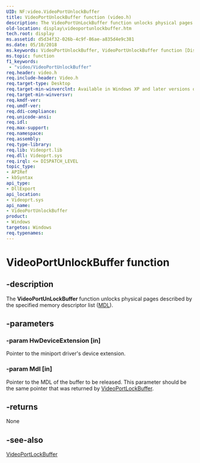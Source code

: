 ```yaml
---
UID: NF:video.VideoPortUnlockBuffer
title: VideoPortUnlockBuffer function (video.h)
description: The VideoPortUnLockBuffer function unlocks physical pages described by the specified memory descriptor list (MDL).
old-location: display\videoportunlockbuffer.htm
tech.root: display
ms.assetid: d5d34f32-026b-4c9f-86ae-a835d4e9c381
ms.date: 05/10/2018
ms.keywords: VideoPortUnlockBuffer, VideoPortUnlockBuffer function [Display Devices], VideoPort_Functions_2cb5a81f-1956-4431-bf54-7ee6e3d79eab.xml, display.videoportunlockbuffer, video/VideoPortUnlockBuffer
ms.topic: function
f1_keywords:
 - "video/VideoPortUnlockBuffer"
req.header: video.h
req.include-header: Video.h
req.target-type: Desktop
req.target-min-winverclnt: Available in Windows XP and later versions of the Windows operating systems.
req.target-min-winversvr: 
req.kmdf-ver: 
req.umdf-ver: 
req.ddi-compliance: 
req.unicode-ansi: 
req.idl: 
req.max-support: 
req.namespace: 
req.assembly: 
req.type-library: 
req.lib: Videoprt.lib
req.dll: Videoprt.sys
req.irql: <= DISPATCH_LEVEL
topic_type:
- APIRef
- kbSyntax
api_type:
- DllExport
api_location:
- Videoprt.sys
api_name:
- VideoPortUnlockBuffer
product:
- Windows
targetos: Windows
req.typenames: 
---
```


# VideoPortUnlockBuffer function


## -description


The <b>VideoPortUnLockBuffer</b> function unlocks physical pages described by the specified memory descriptor list (<a href="https://docs.microsoft.com/windows-hardware/drivers/ddi/content/wdm/ns-wdm-_mdl">MDL</a>).


## -parameters




### -param HwDeviceExtension [in]

Pointer to the miniport driver's device extension.


### -param Mdl [in]

Pointer to the MDL of the buffer to be released. This parameter should be the same pointer that was returned by <a href="https://docs.microsoft.com/windows-hardware/drivers/ddi/content/video/nf-video-videoportlockbuffer">VideoPortLockBuffer</a>.


## -returns



None




## -see-also




<a href="https://docs.microsoft.com/windows-hardware/drivers/ddi/content/video/nf-video-videoportlockbuffer">VideoPortLockBuffer</a>
 

 

